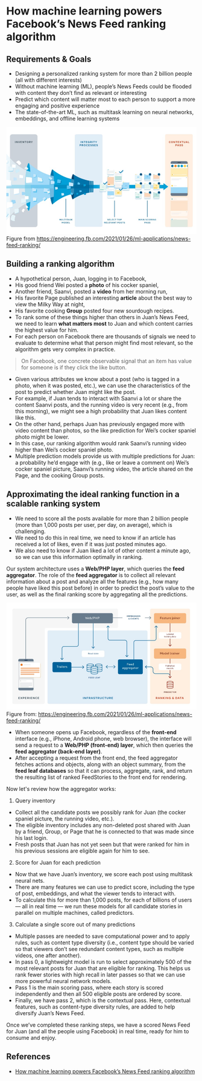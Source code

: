 
# How machine learning powers Facebook’s News Feed ranking algorithm


## Requirements & Goals

- Designing a personalized ranking system for more than 2 billion people (all with different interests)
- Without machine learning (ML), people’s News Feeds could be flooded with content they don’t find as relevant or interesting
- Predict which content will matter most to each person to support a more engaging and positive experience
- The state-of-the-art ML, such as multitask learning on neural networks, embeddings, and offline learning systems


![](./_images/RankingFlow.jpg)
Figure from <https://engineering.fb.com/2021/01/26/ml-applications/news-feed-ranking/>


## Building a ranking algorithm

- A hypothetical person, Juan, logging in to Facebook,
- His good friend Wei posted a **photo** of his cocker spaniel,
- Another friend, Saanvi, posted a **video** from her morning run,
- His favorite Page published an interesting **article** about the best way to view the Milky Way at night,
- His favorite cooking **Group** posted four new sourdough recipes. 
- To rank some of these things higher than others in Juan’s News Feed, we need to learn **what matters most** to Juan and which content carries the highest value for him.
- For each person on Facebook there are thousands of signals we need to evaluate to determine what that person might find most relevant, so the algorithm gets very complex in practice. 

> On Facebook, one concrete observable signal that an item has value for someone is if they click the like button. 

- Given various attributes we know about a post (who is tagged in a photo, when it was posted, etc.), we can use the characteristics of the post to predict whether Juan might like the post. 
- For example, if Juan tends to interact with Saanvi a lot or share the content Saanvi posts, and the running video is very recent (e.g., from this morning), we might see a high probability that Juan likes content like this.
- On the other hand, perhaps Juan has previously engaged more with video content than photos, so the like prediction for Wei’s cocker spaniel photo might be lower. 
- In this case, our ranking algorithm would rank Saanvi’s running video higher than Wei’s cocker spaniel photo.
- Multiple prediction models provide us with multiple predictions for Juan: a probability he’d engage with (e.g., like or leave a comment on) Wei’s cocker spaniel picture, Saanvi’s running video, the article shared on the Page, and the cooking Group posts.


## Approximating the ideal ranking function in a scalable ranking system

- We need to score all the posts available for more than 2 billion people (more than 1,000 posts per user, per day, on average), which is challenging.
- We need to do this in real time, we need to know if an article has received a lot of likes, even if it was just posted minutes ago. 
- We also need to know if Juan liked a lot of other content a minute ago, so we can use this information optimally in ranking.


Our system architecture uses a **Web/PHP layer**, which queries the **feed aggregator**. The role of the **feed aggregator** is to collect all relevant information about a post and analyze all the features (e.g., how many people have liked this post before) in order to predict the post’s value to the user, as well as the final ranking score by aggregating all the predictions.

![](./_images/Under-the-Hood_Stills_Final.jpg)
Figure from: <https://engineering.fb.com/2021/01/26/ml-applications/news-feed-ranking/>

- When someone opens up Facebook, regardless of the **front-end** interface (e.g., iPhone, Android phone, web browser), the interface will send a request to a **Web/PHP (front-end) layer**, which then queries the **feed aggregator (back-end layer)**. 
- After accepting a request from the front end, the feed aggregator fetches actions and objects, along with an object summary, from the **feed leaf databases** so that it can process, aggregate, rank, and return the resulting list of ranked FeedStories to the front end for rendering.

Now let's review how the aggregator works:

1. Query inventory

- Collect all the candidate posts we possibly rank for Juan (the cocker spaniel picture, the running video, etc.). 
- The eligible inventory includes any non-deleted post shared with Juan by a friend, Group, or Page that he is connected to that was made since his last login. 
-  Fresh posts that Juan has not yet seen but that were ranked for him in his previous sessions are eligible again for him to see. 


2. Score for Juan for each prediction

- Now that we have Juan’s inventory, we score each post using multitask neural nets. 
- There are many features we can use to predict score, including the type of post, embeddings, and what the viewer tends to interact with. 
- To calculate this for more than 1,000 posts, for each of billions of users — all in real time — we run these models for all candidate stories in parallel on multiple machines, called predictors.


3. Calculate a single score out of many predictions

- Multiple passes are needed to save computational power and to apply rules, such as content type diversity (i.e., content type should be varied so that viewers don’t see redundant content types, such as multiple videos, one after another).
- In pass 0, a lightweight model is run to select approximately 500 of the most relevant posts for Juan that are eligible for ranking. This helps us rank fewer stories with high recall in later passes so that we can use more powerful neural network models.
- Pass 1 is the main scoring pass, where each story is scored independently and then all 500 eligible posts are ordered by score.
- Finally, we have pass 2, which is the contextual pass. Here, contextual features, such as content-type diversity rules, are added to help diversify Juan’s News Feed.


Once we’ve completed these ranking steps, we have a scored News Feed for Juan (and all the people using Facebook) in real time, ready for him to consume and enjoy.


## References

- [How machine learning powers Facebook’s News Feed ranking algorithm](https://engineering.fb.com/2021/01/26/ml-applications/news-feed-ranking/)
